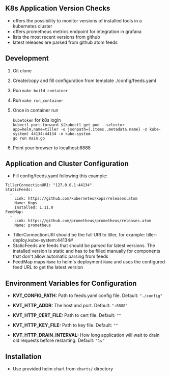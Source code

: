 ## K8s Application Version Checks
  * offers the possibility to monitor versions of installed tools in a kubernetes cluster
  * offers prometheus metrics endpoint for integration in grafana
  * lists the most recent versions from github
  * latest releases are parsed from github atom feeds

## Development

1. Git clone

2. Create/copy and fill configuration from template ./config/feeds.yaml

3. Run ```make build_container```

4. Run ```make run_container```

5. Once in container run

    ```kubetoken``` for k8s login  
    ```kubectl port-forward $(kubectl get pod --selector app=helm,name=tiller -o jsonpath={.items..metadata.name} -n kube-system) 44134:44134 -n kube-system```  
    ```go run main.go```


6. Point your browser to localhost:8888

## Application and Cluster Configuration

* Fill config/feeds.yaml following this example:
```
TillerConnectionURI: "127.0.0.1:44134"
StaticFeeds:
  -
    Link: https://github.com/kubernetes/kops/releases.atom
    Name: Kops
    Installed: 1.11.0
FeedMap:
  -
    Link: https://github.com/prometheus/prometheus/releases.atom
    Name: prometheus

```
* TillerConnectionURI should be the full URI to tiller, for example: tiller-deploy.kube-system:44134#
* StaticFeeds are feeds that should be parsed for latest versions. The installed version is static and has to be filled manually for components that don't allow automatic parsing from feeds
* FeedMap maps `Name` to helm's deployment `Name` and uses the configured feed URL to get the latest version

## Environment Variables for Configuration
* **KVT_CONFIG_PATH:** Path to feeds.yaml config file. Default: `"./config"`

* **KVT_HTTP_ADDR:** The host and port. Default: `":8888"`

* **KVT_HTTP_CERT_FILE:** Path to cert file. Default: `""`

* **KVT_HTTP_KEY_FILE:** Path to key file. Default: `""`

* **KVT_HTTP_DRAIN_INTERVAL:** How long application will wait to drain old requests before restarting. Default: `"1s"`

## Installation
* Use provided helm chart from `charts/` directory
